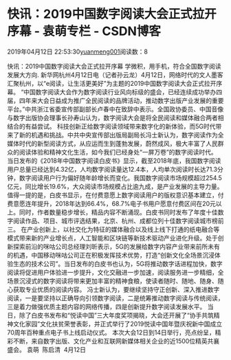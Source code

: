 
# 快讯：2019中国数字阅读大会正式拉开序幕 - 袁萌专栏 - CSDN博客

2019年04月12日 22:53:30[yuanmeng001](https://me.csdn.net/yuanmeng001)阅读数：8


快讯：2019中国数字阅读大会正式拉开序幕
学微积，用手机，符合全国数字阅读发展大方向.
新华网杭州4月12日电（记者孙云龙）4月12日，网络时代的文人墨客汇聚杭州，以“e阅读，让生活更美好”为主题的2019中国数字阅读大会正式拉开序幕。
“中国数字阅读大会作为数字阅读行业风向标级的盛会，已经连续成功举办四届，四年来大会日益成为推广全民阅读的品牌活动，推动数字出版产业发展的重要平台。”中共浙江省委宣传部副部长卢春中在致辞中表示。全国政协委员、中国音像与数字出版协会理事长孙寿山认为，数字阅读大会是将全民阅读和媒体融合两者相结合的有益尝试。
科技创新正给数字阅读领域带来数字化的新体验，而5G时代带来了新的机遇和挑战。中共中央宣传部出版局副局长冯士新认为，数字阅读作为全媒体时代的新型阅读方式，从应运而生到蓬勃发展，蔚然成风，极大丰富了人民群众的阅读体验和精神文化生活，如今我们已经身处“一屏万卷”的数字阅读时代。
当日发布的《2018年中国数字阅读白皮书》显示，截至2018年底，我国数字阅读用户总量已经达到4.32亿，人均数字阅读量达12.4本，人均单次阅读时长达71.3分钟，数字阅读用户行为偏好随年龄增长而变化。我国数字阅读市场规模超过254.5亿元，同比增长19.6%，大众阅读市场规模占比逾九成，是产业发展的主导力量。
值得一提的是，白皮书显示，在付费意愿上数字阅读用户的版权意识基本建立，付费意愿连年提升，2018年达到66.4%，68.7%电子书用户愿意付费区间在20元以上。同时，作者数量稳步增长，精品内容不断涌现。白皮书同时发布了年度十佳数字阅读作品、项目、城市评选结果，北京、杭州、成都位列十佳数字阅读城市榜前三。
在产业创新上，以社交化为特征的媒体融合以及线上线下打通的纸电融合等模式带来新的产业增长点，人工智能和区块链等新技术驱动产业进化升级。处于创新探索前沿的咪咕公司总经理刘昕表示，5G的发展给数字内容产业带来前所未有的机遇，中国移动咪咕公司正在积极发挥技术优势，打造“创新文化全场景沉浸体验生态的技术公司”。当日发布的白皮书也认为，5G将推动数字话进程加快，数字阅读将促进用户体验进一步提升，文化交融进一步加速，阅读服务进一步精细，全场景沉浸式的数字阅读将带来更加丰富的精神食粮，使读者随时、随地、随身、随心获取专业优质的阅读内容。
冯士新认为，要继续坚持守正创新、深入推进数字阅读，一是要坚持以正确导向引领数字阅读，二是统筹推动数字阅读与传统阅读，三是着力做强优质主题内容的网络传播，四是创新提升数字阅读发展水平。
当日，除了白皮书发布和“悦读中国”三大年度奖项揭晓，大会还开展了“协手共筑精神文化家园”文化扶贫荣誉表彰，并正式举行了2019悦读中国年暨庆祝新中国成立70周年百种重点电子书上线启动仪式。
本次大会12日到14日举行，亮点纷呈，精彩不断，来自数字出版、文化产业和互联网新媒体相关企业的近1500位精英共襄盛会。
袁萌  陈启清  4月12日

